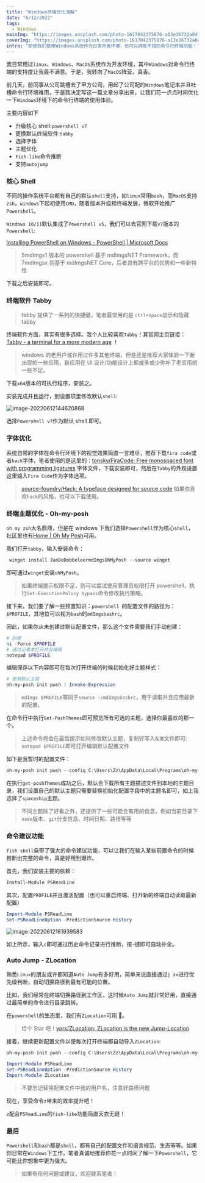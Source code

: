 ```yaml
---
title: "Windows终端优化浅解"
date: "6/12/2022"
tags:
  - Windows
mainImg: "https://images.unsplash.com/photo-1617042375876-a13e36732a04?crop=entropy&cs=tinysrgb&fit=max&fm=jpg&ixid=MnwxNjUyNjZ8MHwxfHJhbmRvbXx8fHx8fHx8fDE2NTc0NDI0Njc&ixlib=rb-1.2.1&q=80&w=1080"
coverImg: "https://images.unsplash.com/photo-1617042375876-a13e36732a04?crop=entropy&cs=tinysrgb&fit=max&fm=jpg&ixid=MnwxNjUyNjZ8MHwxfHJhbmRvbXx8fHx8fHx8fDE2NTc0NDI0Njc&ixlib=rb-1.2.1&q=80&w=400"
intro: "即使我们使用Windows系统作为日常开发环境，也可以拥有不错的命令行终端功能！"
---
```


我日常用过`linux`、`Windows`、`MacOS`系统作为开发环境，其中`Windows`对命令行终端的支持度让我最不满意。于是，我转向了`MacOS`阵营，真香。

前几天，前同事从公司跳槽去了甲方公司，用起了公司配的`Windows`笔记本并且吐槽命令行环境难用，于是我决定写这一篇文章分享出来，让我们花一点点时间优化一下`Windows`环境下的命令行终端的使用体验。

主要内容如下

- 升级核心 shell:`powershell v7`
- 更换默认终端软件:`tabby`
- 选择字体
- 主题优化
- `Fish-like`命令推断
- 支持`autojump`

### 核心 Shell

不同的操作系统平台都有自己的默认`shell`支持，如`linux`常用`bash`，而`MacOS`支持`zsh`，`windows`下起初使用`CMD`，随着版本升级和终端发展，微软开始推广`Powershell`。

`Windows 10/11`默认集成了`Powershell v5`，我们可以去官网下载`v7`版本的`Powershell`:

[Installing PowerShell on Windows - PowerShell | Microsoft Docs](https://docsmdImgsmicrosoftmdImgscom/en-us/powershell/scripting/install/installing-powershell-on-windows?view=powershell-7mdImgs2#msi)

> 5mdImgs1 版本的 powershell 基于 mdImgsNET Framework，而 7mdImgsx 则基于 mdImgsNET Core，后者具有跨平台的优势和一些新特性

下载之后安装即可。

### 终端软件 Tabby

> tabby 提供了一系列的快捷键，笔者最常用的是 `ctrl+space`显示和隐藏 tabby

终端软件方面，其实有很多选择。我个人比较喜欢`Tabby`！其官网主页链接：[Tabby - a terminal for a more modern age](https://tabbymdImgssh/) ！

> windows 的老用户或许用过许多其他终端，但是还是推荐大家体验一下新出现的一些应用，新应用在 UI 设计/功能设计上都或多或少弥补了老应用的一些不足。

下载`x64`版本的可执行程序，安装之。

安装完成并且运行，到设置项里修改默认`shell`:

![image-20220612144620868](C:\Users\Zz\Desktop\image-20220612144620868mdImgspng)

选择`Powershell v7`作为默认 shell 即可。

### 字体优化

系统自带的字体在命令行环境下的视觉效果简直一言难尽，推荐下载`fira code`或者`hack`字体，笔者使用的是这里的：[tonsky/FiraCode: Free monospaced font with programming ligatures](https://githubmdImgscom/tonsky/FiraCode) 字体文件，下载安装即可，然后在`Tabby`的外观设置这里输入`Fira Code`作为字体选项。

> [source-foundry/Hack: A typeface designed for source code](https://githubmdImgscom/source-foundry/Hack) 如果你喜欢`hack`的风格，也可以下载使用。

### 终端主题优化 - Oh-my-posh

`oh my zsh`大名鼎鼎，但是在 windows 下我们选择`Powershell`作为核心`shell`，社区里也有[Home | Oh My Posh](https://ohmyposhmdImgsdev/)可用。

我们打开`tabby`，输入安装命令：

```powershell
 winget install JanDeDobbeleermdImgsOhMyPosh --source winget
```

即可通过`winget`安装`ohMyPosh`。

> 如果终端提示权限不足，则可以尝试使用管理员权限打开 powershell，执行`Set-ExecutionPolicy bypass`命令修改执行策略。

接下来，我们要了解一些预置知识：`powershell `的配置文件的路径为：`$PROFILE`，其地位可以视为`bash`的`mdImgsbashrc`。

因此，如果你从未创建过默认配置文件，那么这个文件需要我们手动创建：

```powershell
# 创建
ni -Force $PROFILE
# 通过记事本打开并且编辑
notepad $PROFILE
```

编辑保存以下内容即可在每次打开终端的时候初始化好主题样式：

```powershell
# 使用默认主题
oh-my-posh init pwsh | Invoke-Expression
```

> `mdImgs $PROFILE`等同于`source ~/mdImgsbashrc`，用于读取并且应用最新的配置。

在命令行中执行`Get-PoshThemes`即可预览所有可选的主题，选择你最喜欢的那一个。

> 上述命令将会在最后提示如何修改默认主题，复制好写入`配置`文件即可: `notepad $PROFILE`即可打开编辑默认配置文件

如下是我暂时的配置文件：

```powershell
oh-my-posh init pwsh --config C:\Users\Zz\AppData\Local\Programs\oh-my-posh\themes/spaceshipmdImgsompmdImgsjson | Invoke-Expression
```

在执行`get-poshThemes`成功之后，默认会下载所有主题描述文件到本地的主题目录，我们设置自己的默认主题只需要替换初始化配置字段中的主题名即可，如上我选择了`spaceship`主题。

> 不同主题除了好看之外，还提供了一些可能会有用的信息，例如当前目录下`node`版本、`git`分支信息、时间日期、路径等等

### 命令建议功能

`fish shell`自带了强大的命令建议功能，可以让我们在输入某些前置命令的时候推断出完整的命令，真是好用到爆炸。

首先，我们安装主要的依赖：

```powershell
Install-Module PSReadLine
```

其次，配置`PROFILE`并且激活配置（也可以重启终端、打开新的终端自动读取最新配置）

```powershell
Import-Module PSReadLine
Set-PSReadLineOption -PredictionSource History
```

![image-20220612161939583](C:\Users\Zz\AppData\Roaming\Typora\typora-user-images\image-20220612161939583mdImgspng)

如上所示，输入`c`即可通过历史命令记录进行推断，按`→`键即可自动补全。

### Auto Jump - ZLocation

熟悉`Linux`的朋友或许都知道`Auto Jump`有多好用，简单来说直接通过`j xx`进行优先级判断，自动切换路径到最有可能的位置。

比如，我们经常在终端切换路径到工作区，这时候`Auto Jump`就非常好用，直接通过最简单的命令进行目录跳转。

在`powershell`的生态里，我们有`ZLocation`可用 🎉。

> 给个 Star 吧！[vors/ZLocation: ZLocation is the new Jump-Location](https://githubmdImgscom/vors/ZLocation)

接着，继续更新配置文件以便每次打开终端都自动导入`ZLocation`:

```powershell
oh-my-posh init pwsh --config C:\Users\Zz\AppData\Local\Programs\oh-my-posh\themes/certmdImgsompmdImgsjson | Invoke-Expression

Import-Module PSReadLine
Set-PSReadLineOption -PredictionSource History
Import-Module ZLocation
```

> 不要忘记替换配置文件中我的用户名，注意好路径问题

现在，享受命令`z`带来的效率提升吧！

`z`配合`PSReadLine`的`fish-like`功能简直天衣无缝！

### 最后

`Powershell`和`bash`都是`shell`，都有自己的配置文件和语言规范、生态等等。如果你日常在`Windows`下工作，笔者真诚地推荐你花一点时间了解一下`Powershell`，它可能比你想象中更为强大。

> 如果有任何问题或建议，欢迎联系笔者！
